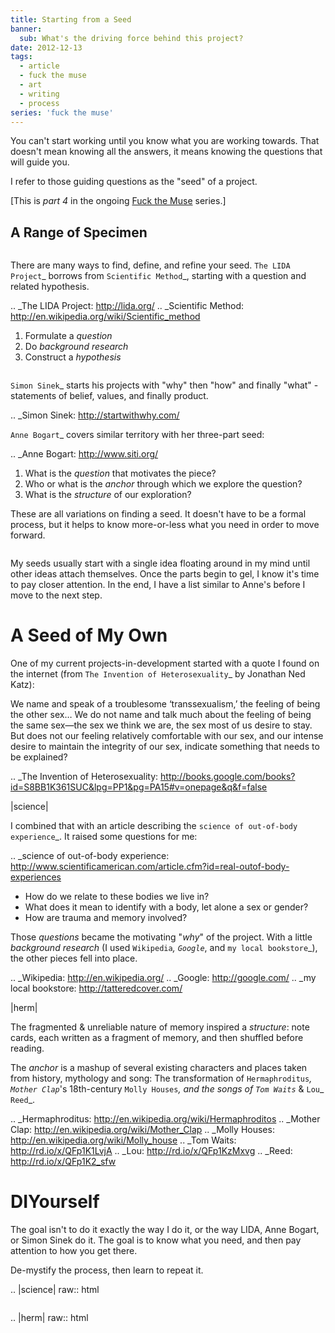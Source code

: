 ```yaml
---
title: Starting from a Seed
banner:
  sub: What's the driving force behind this project?
date: 2012-12-13
tags:
  - article
  - fuck the muse
  - art
  - writing
  - process
series: 'fuck the muse'
---
```


You can't start working
until you know what you are working towards.
That doesn't mean knowing all the answers,
it means knowing the questions that will guide you.

I refer to those guiding questions as
the "seed" of a project.

[This is *part 4* in the ongoing
[Fuck the Muse](/2012/10/16/muse-intro/) series.]


## A Range of Specimen

<figure>
<img src="{{ site.images }}seed/specimen.jpg" alt=""/>
</figure>

There are many ways to find,
define, and refine your seed.
`The LIDA Project`_
borrows from `Scientific Method`_,
starting with a question and related hypothesis.

.. _The LIDA Project: http://lida.org/
.. _Scientific Method: http://en.wikipedia.org/wiki/Scientific_method

1. Formulate a *question*
2. Do *background research*
3. Construct a *hypothesis*

<figure>
<img src="{{ site.images }}seed/golden-circle.jpg" alt=""/>
</figure>

`Simon Sinek`_ starts his projects with
"why" then "how" and finally "what" -
statements of belief, values, and finally product.

.. _Simon Sinek: http://startwithwhy.com/

`Anne Bogart`_ covers similar territory
with her three-part seed:

.. _Anne Bogart: http://www.siti.org/

1. What is the *question* that motivates the piece?
2. Who or what is the *anchor* through which we explore the question?
3. What is the *structure* of our exploration?

These are all variations on finding a seed.
It doesn't have to be a formal process,
but it helps to know more-or-less what you need
in order to move forward.

<figure>
<img src="{{ site.images }}seed/flies.jpg" alt=""/>
</figure>

My seeds usually start with a single idea
floating around in my mind
until other ideas attach themselves.
Once the parts begin to gel,
I know it's time to pay closer attention.
In the end,
I have a list similar to Anne's
before I move to the next step.


A Seed of My Own
================

One of my current projects-in-development
started with a quote I found on the internet
(from `The Invention of Heterosexuality`_
by Jonathan Ned Katz):

  We name and speak of a troublesome ‘transsexualism,’ the feeling of being the other sex… We do not name and talk much about the feeling of being the same sex—the sex we think we are, the sex most of us desire to stay. But does not our feeling relatively comfortable with our sex, and our intense desire to maintain the integrity of our sex, indicate something that needs to be explained?

.. _The Invention of Heterosexuality: http://books.google.com/books?id=S8BB1K361SUC&lpg=PP1&pg=PA15#v=onepage&q&f=false

|science|

I combined that with an article
describing the `science of out-of-body experience`_.
It raised some questions for me:

.. _science of out-of-body experience: http://www.scientificamerican.com/article.cfm?id=real-outof-body-experiences

- How do we relate to these bodies we live in?
- What does it mean to identify with a body, let alone a sex or gender?
- How are trauma and memory involved?

Those *questions* became the motivating "*why*" of the project.
With a little *background research*
(I used `Wikipedia`_, `Google`_, and `my local bookstore`_),
the other pieces fell into place.

.. _Wikipedia: http://en.wikipedia.org/
.. _Google: http://google.com/
.. _my local bookstore: http://tatteredcover.com/

|herm|

The fragmented & unreliable nature of memory inspired a *structure*:
note cards, each written as a fragment of memory,
and then shuffled before reading.

The *anchor* is a mashup of several existing characters and places
taken from history, mythology and song:
The transformation of `Hermaphroditus`_,
`Mother Clap`_'s 18th-century `Molly Houses`_,
and the songs of `Tom Waits`_ & `Lou`_ `Reed`_.

.. _Hermaphroditus: http://en.wikipedia.org/wiki/Hermaphroditos
.. _Mother Clap: http://en.wikipedia.org/wiki/Mother_Clap
.. _Molly Houses: http://en.wikipedia.org/wiki/Molly_house
.. _Tom Waits: http://rd.io/x/QFp1K1LvjA
.. _Lou: http://rd.io/x/QFp1KzMxvg
.. _Reed: http://rd.io/x/QFp1K2_sfw


DIYourself
==========

The goal isn't to do it exactly the way I do it,
or the way LIDA, Anne Bogart, or Simon Sinek do it.
The goal is to know what you need,
and then pay attention to how you get there.

De-mystify the process,
then learn to repeat it.

.. |science| raw:: html

  <figure>
    <img src="{{ site.images }}seed/science.jpg" alt=""/>
  </figure>

.. |herm| raw:: html

  <figure class="gallery">
    <img src="{{ site.images }}seed/herm.jpg" alt=""/>
  </figure>
